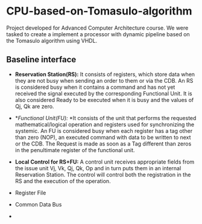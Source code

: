 # CPU-based-on-Tomasulo-algorithm
Project developed for Advanced Computer Architecture course. We were tasked to create a implement a processor with dynamic pipeline based on the Tomasulo algorithm using VHDL.
## Baseline interface
- **Reservation Station(RS):** It consists of registers, which store data when they are not busy when sending an order to them or via the CDB. An RS is considered busy when it contains a command and has not yet received the signal executed by
the corresponding Functional Unit. It is also considered Ready to be executed when it is busy and the values of Qj, Qk are zero.

- **Functional Unit(FU):* *It consists of the unit that performs the requested mathematical/logical operation and registers used for synchronizing the systemic. An FU is considered busy when each register has a tag other than zero (NOP), an executed command with data to be written to next or the CDB. The Request is made as soon as a Tag different than zeros in the penultimate register of the functional unit.

- **Local Control for RS+FU:** A control unit receives appropriate fields from the issue unit Vj, Vk, Qj, Qk, Op and in turn puts them in an internal Reservation Station. The control will control both the registration in the RS and the execution of the operation.

- Register File

- Common Data Bus

- 
